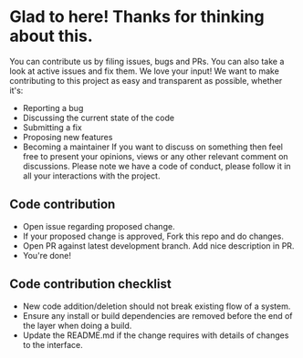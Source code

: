 # Glad to here! Thanks for thinking about this.

You can contribute us by filing issues, bugs and PRs. You can also take a look at active issues and fix them. We love your input! We want to make contributing to this project as easy and transparent as possible, whether it's:

* Reporting a bug
* Discussing the current state of the code
* Submitting a fix
* Proposing new features
* Becoming a maintainer
If you want to discuss on something then feel free to present your opinions, views or any other relevant comment on discussions. Please note we have a code of conduct, please follow it in all your interactions with the project.


## Code contribution

* Open issue regarding proposed change.
* If your proposed change is approved, Fork this repo and do changes.
* Open PR against latest development branch. Add nice description in PR.
* You're done!


## Code contribution checklist

* New code addition/deletion should not break existing flow of a system.
* Ensure any install or build dependencies are removed before the end of the layer when doing a build.
* Update the README.md if the change requires with details of changes to the interface.